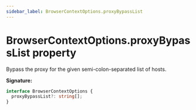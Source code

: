 ```yaml
---
sidebar_label: BrowserContextOptions.proxyBypassList
---
```


# BrowserContextOptions.proxyBypassList property

Bypass the proxy for the given semi-colon-separated list of hosts.

**Signature:**

```typescript
interface BrowserContextOptions {
  proxyBypassList?: string[];
}
```
